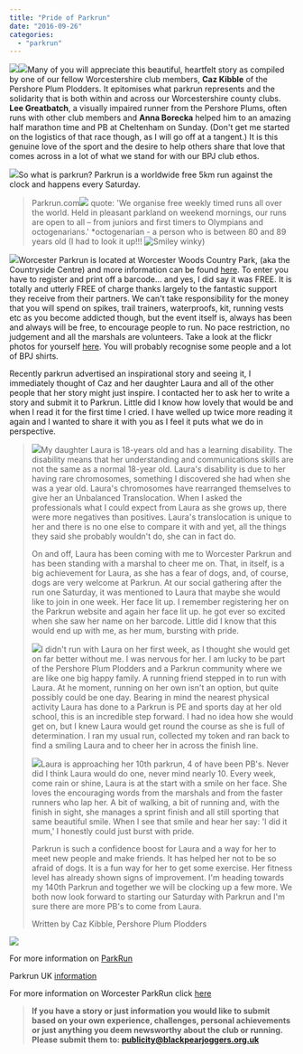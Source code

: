 ```yaml
---
title: "Pride of Parkrun"
date: "2016-09-26"
categories: 
  - "parkrun"
---
```


![](https://bpj.org.uk/wp-content/uploads/2016/09/092616_1002_PrideofPark1.jpg)![](https://bpj.org.uk/wp-content/uploads/2016/09/092616_1002_PrideofPark2.jpg)Many of you will appreciate this beautiful, heartfelt story as compiled by one of our fellow Worcestershire club members, **Caz Kibble** of the Pershore Plum Plodders. It epitomises what parkrun represents and the solidarity that is both within and across our Worcestershire county clubs. **Lee Greatbatch**, a visually impaired runner from the Pershore Plums, often runs with other club members and **Anna Borecka** helped him to an amazing half marathon time and PB at Cheltenham on Sunday. (Don't get me started on the logistics of that race though, as I will go off at a tangent.) It is this genuine love of the sport and the desire to help others share that love that comes across in a lot of what we stand for with our BPJ club ethos. 

![](https://bpj.org.uk/wp-content/uploads/2016/09/092616_1002_PrideofPark3.jpg)So what is parkrun? Parkrun is a worldwide free 5km run against the clock and happens every Saturday. 

> Parkrun.com![](https://bpj.org.uk/wp-content/uploads/2016/09/092616_1002_PrideofPark4.png) quote: 'We organise free weekly timed runs all over the world. Held in pleasant parkland on weekend mornings, our runs are open to all – from juniors and first timers to Olympians and octogenarians.' \*octogenarian - a person who is between 80 and 89 years old (I had to look it up!!! ![Smiley winky](https://bpj.org.uk/wp-content/uploads/2016/08/Smiley-winky.jpg))

![](https://bpj.org.uk/wp-content/uploads/2016/09/092616_1002_PrideofPark5.jpg)Worcester Parkrun is located at Worcester Woods Country Park, (aka the Countryside Centre) and more information can be found [here](http://www.parkrun.org.uk/worcester/). To enter you have to register and print off a barcode… and yes, I did say it was FREE. It is totally and utterly FREE of charge thanks largely to the fantastic support they receive from their partners. We can't take responsibility for the money that you will spend on spikes, trail trainers, waterproofs, kit, running vests etc as you become addicted though, but the event itself is, always has been and always will be free, to encourage people to run. No pace restriction, no judgement and all the marshals are volunteers. Take a look at the flickr photos for yourself [here](https://www.flickr.com//groups/worcester-parkrun/pool/show/). You will probably recognise some people and a lot of BPJ shirts. 

Recently parkrun advertised an inspirational story and seeing it, I immediately thought of Caz and her daughter Laura and all of the other people that her story might just inspire. I contacted her to ask her to write a story and submit it to Parkrun. Little did I know how lovely that would be and when I read it for the first time I cried. I have welled up twice more reading it again and I wanted to share it with you as I feel it puts what we do in perspective.

> ![](https://bpj.org.uk/wp-content/uploads/2016/09/092616_1002_PrideofPark6.jpg)My daughter Laura is 18-years old and has a learning disability. The disability means that her understanding and communications skills are not the same as a normal 18-year old. Laura's disability is due to her having rare chromosomes, something I discovered she had when she was a year old. Laura's chromosomes have rearranged themselves to give her an Unbalanced Translocation. When I asked the professionals what I could expect from Laura as she grows up, there were more negatives than positives. Laura's translocation is unique to her and there is no one else to compare it with and yet, all the things they said she probably wouldn't do, she can in fact do.
> 
> On and off, Laura has been coming with me to Worcester Parkrun and has been standing with a marshal to cheer me on. That, in itself, is a big achievement for Laura, as she has a fear of dogs, and, of course, dogs are very welcome at Parkrun. At our social gathering after the run one Saturday, it was mentioned to Laura that maybe she would like to join in one week. Her face lit up. I remember registering her on the Parkrun website and again her face lit up. he got ever so excited when she saw her name on her barcode. Little did I know that this would end up with me, as her mum, bursting with pride.
> 
> ![](https://bpj.org.uk/wp-content/uploads/2016/09/092616_1002_PrideofPark7.jpg)I didn't run with Laura on her first week, as I thought she would get on far better without me. I was nervous for her. I am lucky to be part of the Pershore Plum Plodders and a Parkrun community where we are like one big happy family. A running friend stepped in to run with Laura. At he moment, running on her own isn't an option, but quite possibly could be one day. Bearing in mind the nearest physical activity Laura has done to a Parkrun is PE and sports day at her old school, this is an incredible step forward. I had no idea how she would get on, but I knew Laura would get round the course as she is full of determination. I ran my usual run, collected my token and ran back to find a smiling Laura and to cheer her in across the finish line.
> 
> ![](https://bpj.org.uk/wp-content/uploads/2016/09/092616_1002_PrideofPark8.jpg)Laura is approaching her 10th parkrun, 4 of have been PB's. Never did I think Laura would do one, never mind nearly 10. Every week, come rain or shine, Laura is at the start with a smile on her face. She loves the encouraging words from the marshals and from the faster runners who lap her. A bit of walking, a bit of running and, with the finish in sight, she manages a sprint finish and all still sporting that same beautiful smile. When I see that smile and hear her say: 'I did it mum,' I honestly could just burst with pride.
> 
> Parkrun is such a confidence boost for Laura and a way for her to meet new people and make friends. It has helped her not to be so afraid of dogs. It is a fun way for her to get some exercise. Her fitness level has already shown signs of improvement. I'm heading towards my 140th Parkrun and together we will be clocking up a few more. We both now look forward to starting our Saturday with Parkrun and I'm sure there are more PB's to come from Laura.
> 
> Written by Caz Kibble, Pershore Plum Plodders

![](https://bpj.org.uk/wp-content/uploads/2016/09/092616_1002_PrideofPark9.jpg)

For more information on [ParkRun](http://www.parkrun.com/)

Parkrun UK [information](http://www.parkrun.org.uk/)

For more information on Worcester ParkRun click [here](http://www.parkrun.org.uk/worcester/)

> **If you have a story or just information you would like to submit based on your own experience, challenges, personal achievements or just anything you deem newsworthy about the club or running. Please submit them to: [publicity@blackpearjoggers.org.uk](mailto:publicity@blackpearjoggers.org.uk)**
